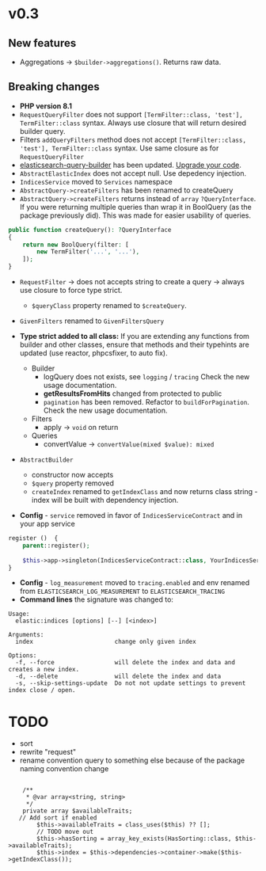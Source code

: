# v0.3

## New features

- Aggregations -> `$builder->aggregations()`. Returns raw data.

## Breaking changes

- **PHP version 8.1**
- `RequestQueryFilter` does not support `[TermFilter::class, 'test'], TermFilter::class` syntax. Always use closure that will return desired builder query.
- Filters `addQueryFilters` method does not accept `[TermFilter::class, 'test'], TermFilter::class` syntax. Use same closure as for `RequestQueryFilter`
- [elasticsearch-query-builder](https://github.com/erichard/elasticsearch-query-builder) has been updated. [Upgrade your code](https://github.com/erichard/elasticsearch-query-builder/blob/main/UPGRADE-3.0.md).
- `AbstractElasticIndex` does not accept null. Use depedency injection.
- `IndicesService` moved to `Services` namespace
- `AbstractQuery->createFilters` has been renamed to createQuery
- `AbstractQuery->createFilters` returns instead of `array` `?QueryInterface`. If you were returning multiple queries than wrap it in BoolQuery (as the package previously did). This was made for easier usability of queries.
```php
public function createQuery(): ?QueryInterface
{
    return new BoolQuery(filter: [
        new TermFilter('...', '...'),
    ]);
}
```
- `RequestFilter` -> does not accepts string to create a query -> always use closure to force type strict.
    - `$queryClass` property renamed to `$createQuery`.
- `GivenFilters` renamed to `GivenFiltersQuery`
- **Type strict added to all class:** If you are extending any functions from builder and other classes, ensure that methods and their typehints are updated  (use reactor, phpcsfixer, to auto fix).
    - Builder
      - logQuery does not exists, see `logging` / `tracing`  Check the new usage documentation.
      - **getResultsFromHits** changed from protected to public
      - `pagination` has been removed. Refactor to `buildForPagination`. Check the new usage documentation.
    - Filters
      - apply -> `void` on return
    - Queries
      - convertValue -> `convertValue(mixed $value): mixed`
    
- `AbstractBuilder` 
  - constructor now accepts 
  - `$query` property removed
  - `createIndex` renamed to `getIndexClass` and now returns class string - index will be built with dependency injection.

- **Config** - `service` removed in favor of `IndicesServiceContract` and in your app service
```php
register ()  {
    parent::register();
    
    $this->app->singleton(IndicesServiceContract::class, YourIndicesService::class);
}
```
- **Config** - `log_measurement` moved to `tracing.enabled` and env renamed from `ELASTICSEARCH_LOG_MEASUREMENT` to `ELASTICSEARCH_TRACING`
- **Command lines** the signature was changed to:
```
Usage:
  elastic:indices [options] [--] [<index>]

Arguments:
  index                       change only given index

Options:
  -f, --force                 will delete the index and data and creates a new index.
  -d, --delete                will delete the index and data
  -s, --skip-settings-update  Do not not update settings to prevent index close / open.
```

# TODO

- sort
- rewrite "request"
- rename convention query to something else because of the package naming convention change

```

    /**
     * @var array<string, string>
     */
    private array $availableTraits;
   // Add sort if enabled
        $this->availableTraits = class_uses($this) ?? [];
        // TODO move out
        $this->hasSorting = array_key_exists(HasSorting::class, $this->availableTraits);
        $this->index = $this->dependencies->container->make($this->getIndexClass());
```
